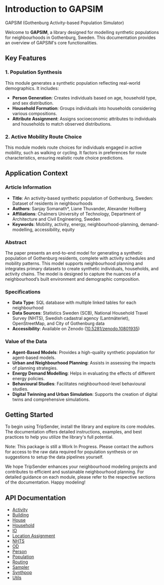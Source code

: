 # Introduction to GAPSIM
GAPSIM (Gothenburg Activity-based Population Simulator)

Welcome to **GAPSIM**, a library designed for modelling synthetic populations for neighbourhoods in Gothenburg, Sweden. This documentation provides an overview of GAPSIM's core functionalities.

## Key Features

### 1. Population Synthesis
This module generates a synthetic population reflecting real-world demographics. It includes:
- **Person Generation**: Creates individuals based on age, household type, and sex distribution.
- **Household Formation**: Groups individuals into households considering various compositions.
- **Attribute Assignment**: Assigns socioeconomic attributes to individuals and households to match observed distributions.

### 2. Active Mobility Route Choice
This module models route choices for individuals engaged in active mobility, such as walking or cycling. It factors in preferences for route characteristics, ensuring realistic route choice predictions.

## Application Context

### Article Information
- **Title**: An activity-based synthetic population of Gothenburg, Sweden: Dataset of residents in neighbourhoods
- **Authors**: Sanjay Somanath*, Liane Thuvander, Alexander Hollberg
- **Affiliations**: Chalmers University of Technology, Department of Architecture and Civil Engineering, Sweden
- **Keywords**: Mobility, activity, energy, neighbourhood-planning, demand-modelling, accessibility, equity

### Abstract
The paper presents an end-to-end model for generating a synthetic population of Gothenburg residents, complete with activity schedules and mobility patterns. This model supports neighbourhood planning and integrates primary datasets to create synthetic individuals, households, and activity chains. The model is designed to capture the nuances of a neighbourhood’s built environment and demographic composition.

### Specifications
- **Data Type**: SQL database with multiple linked tables for each neighbourhood
- **Data Sources**: Statistics Sweden (SCB), National Household Travel Survey (NHTS), Swedish cadastral agency (Lantmäteriet), OpenStreetMap, and City of Gothenburg data
- **Accessibility**: Available on Zenodo ([10.5281/zenodo.10801935](https://www.doi.org/10.5281/zenodo.10801935))

### Value of the Data
- **Agent-Based Models**: Provides a high-quality synthetic population for agent-based models.
- **Urban and Neighbourhood Planning**: Assists in assessing the impacts of planning strategies.
- **Energy Demand Modelling**: Helps in evaluating the effects of different energy policies.
- **Behavioural Studies**: Facilitates neighbourhood-level behavioural studies.
- **Digital Twinning and Urban Simulation**: Supports the creation of digital twins and comprehensive simulations.

## Getting Started
To begin using TripSender, install the library and explore its core modules. The documentation offers detailed instructions, examples, and best practices to help you utilize the library's full potential. 

Note: This package is still a Work In Progress. Please contact the authors for access to the raw data required for population synthesis or on suggestions to setup the data pipelines yourself.

We hope TripSender enhances your neighbourhood modeling projects and contributes to efficient and sustainable neighbourhood planning. For detailed guidance on each module, please refer to the respective sections of the documentation. Happy modeling!

## API Documentation

- [Activity](activity.md)
- [Building](building.md)
- [House](house.md)
- [Household](household.md)
- [IO](io.md)
- [Location Assignment](location_assignment.md)
- [NHTS](nhts.md)
- [OD](od.md)
- [Person](person.md)
- [Population](population.md)
- [Routing](routing.md)
- [Sampler](sampler.md)
- [Synthpop](synthpop.md)
- [Utils](utils.md)
